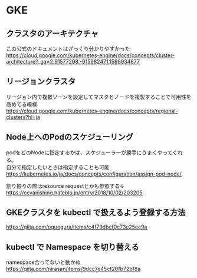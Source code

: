 # GKE
## クラスタのアーキテクチャ
この公式のドキュメントはざっくり分かりやすかった  
https://cloud.google.com/kubernetes-engine/docs/concepts/cluster-architecture?_ga=2.91577298.-915982471.1598934677

## リージョンクラスタ
リージョン内で複数ゾーンを設定してマスタとノードを複製することで可用性を高めてる模様  
https://cloud.google.com/kubernetes-engine/docs/concepts/regional-clusters?hl=ja

## Node上へのPodのスケジューリング
podをどのNodeに指定するかは、スケジューラーが勝手にうまくやってくれる。  
自分で指定したいときは指定することも可能  
https://kubernetes.io/ja/docs/concepts/configuration/assign-pod-node/

割り振りの際はresource requestとかも参照する↓  
https://ccvanishing.hateblo.jp/entry/2018/10/02/203205

## GKEクラスタを kubectl で扱えるよう登録する方法
https://qiita.com/oguogura/items/c4f73dbcf0c73e25ec9a

## kubectl で Namespace を切り替える
namespace合ってないと動かぬ  
https://qiita.com/nirasan/items/9dcc7e45cf20fb72bf8a
